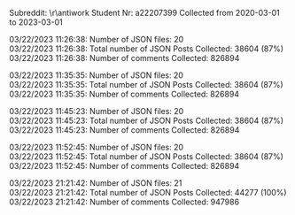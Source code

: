 Subreddit: \r\antiwork
Student Nr: a22207399
Collected from 2020-03-01 to 2023-03-01

03/22/2023 11:26:38: Number of JSON files: 20 \
03/22/2023 11:26:38: Total number of JSON Posts Collected: 38604 (87%) \
03/22/2023 11:26:38: Number of comments Collected: 826894

03/22/2023 11:35:35: Number of JSON files: 20 \
03/22/2023 11:35:35: Total number of JSON Posts Collected: 38604 (87%) \
03/22/2023 11:35:35: Number of comments Collected: 826894

03/22/2023 11:45:23: Number of JSON files: 20 \
03/22/2023 11:45:23: Total number of JSON Posts Collected: 38604 (87%) \
03/22/2023 11:45:23: Number of comments Collected: 826894

03/22/2023 11:52:45: Number of JSON files: 20 \
03/22/2023 11:52:45: Total number of JSON Posts Collected: 38604 (87%) \
03/22/2023 11:52:45: Number of comments Collected: 826894

03/22/2023 21:21:42: Number of JSON files: 21 \
03/22/2023 21:21:42: Total number of JSON Posts Collected: 44277 (100%) \
03/22/2023 21:21:42: Number of comments Collected: 947986

